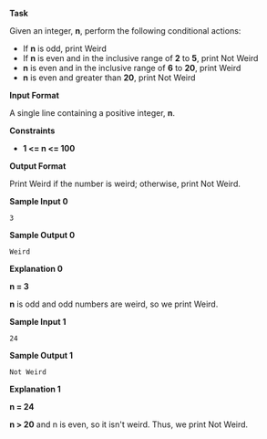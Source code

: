 **Task**

Given an integer, **n**, perform the following conditional actions:

- If **n** is odd, print Weird
- If **n** is even and in the inclusive range of **2** to **5**, print Not Weird
- **n** is even and in the inclusive range of **6** to **20**, print Weird
- **n** is even and greater than **20**, print Not Weird

**Input Format**

A single line containing a positive integer, **n**.

**Constraints**

- **1 <= n <= 100**

**Output Format**

Print Weird if the number is weird; otherwise, print Not Weird.

**Sample Input 0**

```
3
```

**Sample Output 0**

```
Weird
```

**Explanation 0**

**n = 3**

**n** is odd and odd numbers are weird, so we print Weird.

**Sample Input 1**

```
24
```

**Sample Output 1**

```
Not Weird
```

**Explanation 1**

**n = 24**

**n > 20** and n is even, so it isn't weird. Thus, we print Not Weird.
